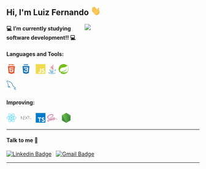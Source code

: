 ## Hi, I'm Luiz Fernando <img src="https://raw.githubusercontent.com/ABSphreak/ABSphreak/master/gifs/Hi.gif" width="26px">

<img src="https://files.readme.io/8c11911-senior-front-end-developer-openings-1.gif" width="300" align="right">

#### 💻 I’m currently studying software development!! 💻<br>

#### Languages and Tools: <br>
<img height="26" alt="HTML" src="https://raw.githubusercontent.com/devicons/devicon/master/icons/html5/html5-plain-wordmark.svg"> &nbsp;
<img height="26" alt="CSS" src="https://raw.githubusercontent.com/devicons/devicon/master/icons/css3/css3-plain-wordmark.svg"> &nbsp;
<img height="26" alt="Javascript" src="https://raw.githubusercontent.com/devicons/devicon/master/icons/javascript/javascript-plain.svg">
<img height="26" alt="Java" src="https://raw.githubusercontent.com/devicons/devicon/master/icons/java/java-original.svg">
<img height="26" alt="Spring" src="https://raw.githubusercontent.com/devicons/devicon/master/icons/spring/spring-original.svg">

<img height="26" alt="Mysql" src="https://raw.githubusercontent.com/devicons/devicon/master/icons/mysql/mysql-plain.svg">

#### Improving: <br>
<img height="26" alt="React" src="https://raw.githubusercontent.com/devicons/devicon/master/icons/react/react-original.svg"> &nbsp;
<img height="26" alt="NextJs" src="https://raw.githubusercontent.com/devicons/devicon/master/icons/nextjs/nextjs-original-wordmark.svg"> &nbsp;
<img height="26" alt="Typesrcipt" src="https://raw.githubusercontent.com/devicons/devicon/master/icons/typescript/typescript-plain.svg">
<img height="26" alt="SCSS" src="https://raw.githubusercontent.com/devicons/devicon/master/icons/sass/sass-original.svg"> &nbsp;
<img height="26" alt="NodeJS" src="https://raw.githubusercontent.com/devicons/devicon/master/icons/nodejs/nodejs-original.svg"> &nbsp;

<hr>

#### Talk to me 📲

[![Linkedin Badge](https://img.shields.io/badge/linkedin%20-%230077B5.svg?&style=for-the-badge&logo=linkedin&logoColor=white)](https://www.linkedin.com/in/lufebraz/) &nbsp;
[![Gmail Badge](https://img.shields.io/badge/GMAIL-%23DC322F.svg?&style=for-the-badge&logo=gmail&logoColor=white)](mailto:luizbraz98@gmail.com)

<hr>
